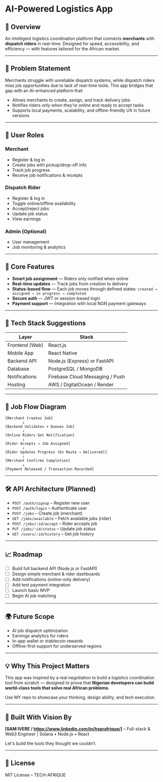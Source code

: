 # AI-Powered Logistics App

## 🚀 Overview
An intelligent logistics coordination platform that connects **merchants** with **dispatch riders** in real-time. Designed for speed, accessibility, and efficiency — with features tailored for the African market.

---

## 🎯 Problem Statement
Merchants struggle with unreliable dispatch systems, while dispatch riders miss job opportunities due to lack of real-time tools. This app bridges that gap with an AI-enhanced platform that:

- Allows merchants to create, assign, and track delivery jobs
- Notifies riders *only when they’re online* and ready to accept tasks
- Supports local payments, scalability, and offline-friendly UX in future versions

---

## 👥 User Roles

### Merchant
- Register & log in
- Create jobs with pickup/drop-off info
- Track job progress
- Receive job notifications & receipts

### Dispatch Rider
- Register & log in
- Toggle online/offline availability
- Accept/reject jobs
- Update job status
- View earnings

### Admin (Optional)
- User management
- Job monitoring & analytics

---

## 📲 Core Features

- **Smart job assignment** — Riders only notified when online
- **Real-time updates** — Track jobs from creation to delivery
- **Status-based flow** — Each job moves through defined states: `created → assigned → in progress → completed`
- **Secure auth** — JWT or session-based login
- **Payment support** — Integration with local NGN payment gateways

---

## 🔧 Tech Stack Suggestions

| Layer            | Stack                          |
|------------------|---------------------------------|
| Frontend (Web)   | React.js                        |
| Mobile App       | React Native                    |
| Backend API      | Node.js (Express) or FastAPI    |
| Database         | PostgreSQL / MongoDB            |
| Notifications    | Firebase Cloud Messaging / Push |
| Hosting          | AWS / DigitalOcean / Render     |

---

## 🔄 Job Flow Diagram

```
[Merchant Creates Job] 
        ↓
[Backend Validates + Queues Job] 
        ↓
[Online Riders Get Notification] 
        ↓
[Rider Accepts → Job Assigned] 
        ↓
[Rider Updates Progress (En Route → Delivered)] 
        ↓
[Merchant Confirms Completion] 
        ↓
[Payment Released / Transaction Recorded]
```

---

## 🛠 API Architecture (Planned)

- `POST /auth/signup` – Register new user
- `POST /auth/login` – Authenticate user
- `POST /jobs` – Create job (merchant)
- `GET /jobs/available` – Fetch available jobs (rider)
- `POST /jobs/:id/accept` – Rider accepts job
- `PUT /jobs/:id/status` – Update job status
- `GET /users/:id/history` – Get job history

---

## 📈 Roadmap

- [ ] Build full backend API (Node.js or FastAPI)
- [ ] Design simple merchant & rider dashboards
- [ ] Add notifications (online-only delivery)
- [ ] Add test payment integration
- [ ] Launch basic MVP
- [ ] Begin AI job matching

---

## 🌍 Future Scope

- AI job dispatch optimization
- Earnings analytics for riders
- In-app wallet or stablecoin rewards
- Offline-first support for underserved regions

---

## 💡 Why This Project Matters
This app was inspired by a real negotiation to build a logistics coordination tool from scratch — designed to prove that **Nigerian developers can build world-class tools that solve real African problems**.

Use MY repo to showcase your thinking, design ability, and tech execution.

---

## 🧠 Built With Vision By
**[SAM IVERE / https://www.linkedin.com/in/hsprafrique/]** – Full-stack & Web3 Engineer | Solana • Node.js • React

Let's build the tools they thought we couldn’t.

---

## 🔗 License
MIT License – TECH-AFRIQUE

